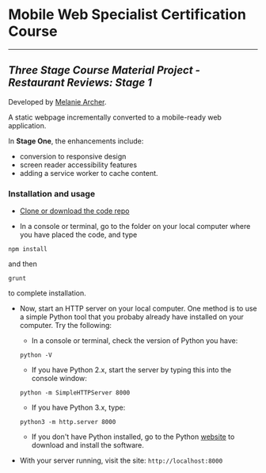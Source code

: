 # Mobile Web Specialist Certification Course
---
## _Three Stage Course Material Project - Restaurant Reviews: Stage 1_

Developed by [Melanie Archer](https://github.com/mejarc/mws-restaurant-stage-1.git).

A static webpage incrementally converted to a mobile-ready web application.

In **Stage One**, the enhancements include:
* conversion to responsive design
* screen reader accessibility features
* adding a service worker to cache content.

### Installation and usage
* [Clone or download the code repo](https://github.com/mejarc/mws-restaurant-stage-1.git)

* In a console or terminal, go to the folder on your local computer where you have placed the code, and type
```shell
npm install
```
and then
```shell
grunt
```
to complete installation.
* Now, start an HTTP server on your local computer. One method is to use a simple Python tool that you probaby already have installed on your computer. Try the following:

    * In a console or terminal, check the version of Python you have: 
  ```shell
  python -V
  ```
    * If you have Python 2.x, start the server by typing this into the console window:
  ```shell
  python -m SimpleHTTPServer 8000
  ``` 
    * If you have Python 3.x, type:
  ```shell
  python3 -m http.server 8000
  ```
    * If you don't have Python installed, go to the Python [website](https://www.python.org/) to download and install the software.

* With your server running, visit the site: `http://localhost:8000`
